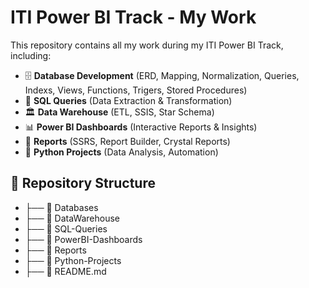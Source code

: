 # ITI Power BI Track - My Work

This repository contains all my work during my ITI Power BI Track, including:

- 🗄 **Database Development** (ERD, Mapping, Normalization, Queries, Indexs, Views, Functions, Trigers, Stored Procedures)
- 📜 **SQL Queries** (Data Extraction & Transformation)
- 🏛 **Data Warehouse** (ETL, SSIS, Star Schema)
- 📊 **Power BI Dashboards** (Interactive Reports & Insights)
- 📑 **Reports** (SSRS, Report Builder, Crystal Reports)
- 🐍 **Python Projects** (Data Analysis, Automation)

## 📂 Repository Structure
- ├── 📁 Databases
- ├── 📁 DataWarehouse
- ├── 📁 SQL-Queries
- ├── 📁 PowerBI-Dashboards
- ├── 📁 Reports
- ├── 📁 Python-Projects
- ├── 📄 README.md

